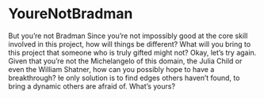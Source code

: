 
# YoureNotBradman

But you’re not Bradman Since you’re not impossibly good at the core skill involved in this project, how will things be different? What will you bring to this project that someone who is truly gifted might not?
Okay, let’s try again. Given that you’re not the Michelangelo of this domain, the Julia Child or even the William Shatner, how can you possibly hope to have a breakthrough? e only solution is to find edges others haven’t found, to bring a dynamic others are afraid of. What’s yours?